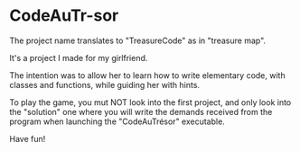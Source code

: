 # CodeAuTr-sor

The project name translates to "TreasureCode" as in "treasure map".

It's a project I made for my girlfriend.

The intention was to allow her to learn how to write elementary code, with classes and functions, while guiding her with hints.

To play the game, you mut NOT look into the first project, and only look into the "solution" one where you will write the demands received from the program when launching the "CodeAuTrésor" executable.

Have fun!
